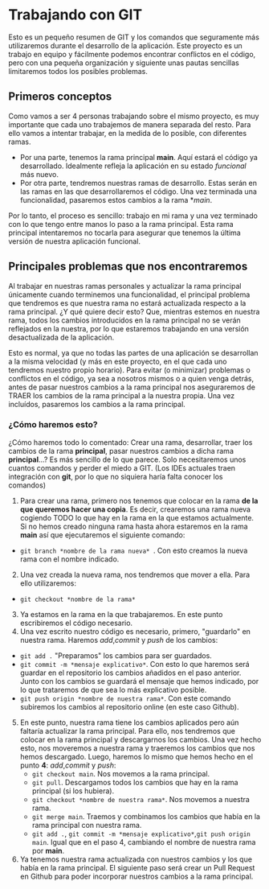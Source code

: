 # Trabajando con GIT

Esto es un pequeño resumen de GIT y los comandos que seguramente más utilizaremos durante el desarrollo de la aplicación. Este proyecto es un trabajo en equipo y fácilmente podemos encontrar conflictos en el código, pero con una pequeña organización y siguiente unas pautas sencillas limitaremos todos los posibles problemas.

## Primeros conceptos

Como vamos a ser 4 personas trabajando sobre el mismo proyecto, es muy importante que cada uno trabajemos de manera separada del resto. Para ello vamos a intentar trabajar, en la medida de lo posible, con diferentes ramas.

- Por una parte, tenemos la rama principal **main**. Aquí estará el código ya desarrollado. Idealmente refleja la aplicación en su estado _funcional_ más nuevo.
- Por otra parte, tendremos nuestras ramas de desarrollo. Estas serán en las ramas en las que desarrollaremos el código. Una vez terminada una funcionalidad, pasaremos estos cambios a la rama \*_main_.

Por lo tanto, el proceso es sencillo: trabajo en mi rama y una vez terminado con lo que tengo entre manos lo paso a la rama principal. Esta rama principal intentaremos no tocarla para asegurar que tenemos la última versión de nuestra aplicación funcional.

## Principales problemas que nos encontraremos

Al trabajar en nuestras ramas personales y actualizar la rama principal únicamente cuando terminemos una funcionalidad, el principal problema que tendremos es que nuestra rama no estará actualizada respecto a la rama principal. ¿Y qué quiere decir esto? Que, mientras estemos en nuestra rama, todos los cambios introducidos en la rama principal no se verán reflejados en la nuestra, por lo que estaremos trabajando en una versión desactualizada de la aplicación.

Esto es normal, ya que no todas las partes de una aplicación se desarrollan a la misma velocidad (y más en este proyecto, en el que cada uno tendremos nuestro propio horario). Para evitar (o minimizar) problemas o conflictos en el código, ya sea a nosotros mismos o a quien venga detrás, antes de pasar nuestros cambios a la rama principal nos aseguraremos de TRAER los cambios de la rama principal a la nuestra propia. Una vez incluídos, pasaremos los cambios a la rama principal.

### ¿Cómo haremos esto?

¿Cómo haremos todo lo comentado: Crear una rama, desarrollar, traer los cambios de la rama **principal**, pasar nuestros cambios a dicha rama **principal**...? Es más sencillo de lo que parece. Solo necesitaremos unos cuantos comandos y perder el miedo a GIT. (Los IDEs actuales traen integración con **git**, por lo que no siquiera haría falta conocer los comandos)

1. Para crear una rama, primero nos tenemos que colocar en la rama **de la que queremos hacer una copia**. Es decir, crearemos una rama nueva cogiendo TODO lo que hay en la rama en la que estamos actualmente. Si no hemos creado ninguna rama hasta ahora estaremos en la rama **main** así que ejecutaremos el siguiente comando:

- `git branch *nombre de la rama nueva* `. Con esto creamos la nueva rama con el nombre indicado.

2. Una vez creada la nueva rama, nos tendremos que mover a ella. Para ello utilizaremos:

- `git checkout *nombre de la rama*`

3. Ya estamos en la rama en la que trabajaremos. En este punto escribiremos el código necesario.
4. Una vez escrito nuestro código es necesario, primero, "guardarlo" en nuestra rama. Haremos _add_,_commit_ y _push_ de los cambios:

- `git add .` "Preparamos" los cambios para ser guardados.
- `git commit -m *mensaje explicativo*`. Con esto lo que haremos será guardar en el repositorio los cambios añadidos en el paso anterior. Junto con los cambios se guardará el mensaje que hemos indicado, por lo que trataremos de que sea lo más explicativo posible.
- `git push origin *nombre de nuestra rama*`. Con este comando subiremos los cambios al repositorio online (en este caso Github).

5. En este punto, nuestra rama tiene los cambios aplicados pero aún faltaría actualizar la rama principal. Para ello, nos tendremos que colocar en la rama principal y descargarnos los cambios. Una vez hecho esto, nos moveremos a nuestra rama y traeremos los cambios que nos hemos descargado. Luego, haremos lo mismo que hemos hecho en el punto **4**: _add_,_commit_ y _push_:
   - `git checkout main`. Nos movemos a la rama principal.
   - `git pull`. Descargamos todos los cambios que hay en la rama principal (si los hubiera).
   - `git checkout *nombre de nuestra rama*`. Nos movemos a nuestra rama.
   - `git merge main`. Traemos y combinamos los cambios que había en la rama principal con nuestra rama.
   - `git add .`, `git commit -m *mensaje explicativo*`,`git push origin main`. Igual que en el paso 4, cambiando el nombre de nuestra rama por **main**.
6. Ya tenemos nuestra rama actualizada con nuestros cambios y los que había en la rama principal. El siguiente paso será crear un Pull Request en Github para poder incorporar nuestros cambios a la rama principal.
